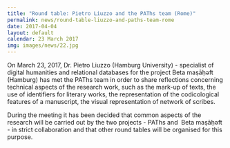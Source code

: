 ```yaml
---
title: "Round table: Pietro Liuzzo and the PAThs team (Rome)"
permalink: news/round-table-liuzzo-and-paths-team-rome
date: 2017-04-04
layout: default
calendar: 23 March 2017
img: images/news/22.jpg
---
```


On March 23, 2017, Dr. Pietro Liuzzo (Hamburg University) - specialist of digital humanities and relational databases for the project Beta maṣāḥǝft (Hamburg) has met the PAThs team in order to share reflections concerning technical aspects of the research work, such as the mark-up of texts, the use of identifiers for literary works, the representation of the codicological features of a manuscript, the visual representation of network of scribes.

During the meeting it has been decided that common aspects of the research will be carried out by the two projects - PAThs and  Beta maṣāḥǝft - in strict collaboration and that other round tables will be organised for this purpose.
